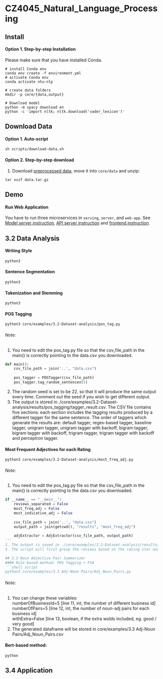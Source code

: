 # CZ4045_Natural_Language_Processing

## Install

#### Option 1. Step-by-step Installation
Please make sure that you have installed Conda.
```shell script
# install Conda env
conda env create -f environment.yml
# activate Conda env
conda activate ntu-nlp

# create data folders
mkdir -p core/{data,output}

# Download model
python -m spacy download en
python -c 'import nltk; nltk.download('vader_lexicon')'
```

## Download Data

#### Option 1. Auto-script
```shell script
sh scripts/download-data.sh
```

#### Option 2. Step-by-step download
1. Download [preprocessed data](https://drive.google.com/open?id=1pkvBtO7B8suZx-tYttlUNcCoP4WPsWLr), move it into `core/data`
and unzip:
```shell script
tar xvzf data.tar.gz
```

## Demo
#### Run Web Application
You have to run three microservices in `serving`, `server`, and `web-app`. See 
[Model server instruction](serving/README.md), [API server instruction](server/README.md) and [frontend instruction](web-app/README.md).

## 3.2 Data Analysis
#### Writing Style
```shell script
python3
```
#### Sentence Segmentation
```shell script
python3
```
#### Tokenization and Stemming
```shell script
python3 
```
#### POS Tagging
```shell script
python3 core/examples/3.2-Dataset-analysis/pos_tag.py 
```
###### Note:
1. You need to edit the pos_tag.py file so that the csv_file_path in the main() is correctly pointing to the data.csv you downloaded.  <br/>
```python
def main():  
    csv_file_path = join('..', "data.csv")  
  
    pos_tagger = POSTagger(csv_file_path)  
    pos_tagger.tag_random_sentences(5) 
```
2. The random seed is set to be 22, so that it will produce the same output every time. Comment out the seed if you wish to get different output.  <br/>
3. The output is stored in ./core/examples/3.2-Dataset-analysis/results/pos_tagging/tagger_result.csv. The CSV file contains five sections: each section includes the tagging results produced by a different tagger for the same sentence. The order of taggers which generate the results are: default tagger, regex-based tagger, baseline tagger, unigram tagger, unigram tagger with backoff, bigram tagger, bigram tagger with backoff, trigram tagger, trigram tagger with backoff and perceptron tagger.  <br/>


#### Most Frequent Adjectives for each Rating
```shell script
python3 core/examples/3.2-Dataset-analysis/most_freq_adj.py
```
###### Note:
1. You need to edit the pos_tag.py file so that the csv_file_path in the main() is correctly pointing to the data.csv you downloaded.  <br/>
```python
if __name__ == "__main__":  
    reviews_separated = False  
    most_freq_adj = False  
    most_indicative_adj = False  
  
    csv_file_path = join('..', "data.csv")  
    output_path = join(getcwd(), "results", "most_freq_adj")  
  
    adjExtractor = AdjExtractor(csv_file_path, output_path)
'''
2. The output is saved in ./core/examples/3.2-Dataset-analysis/results/most_freq_adj/.   <br/>
3. The script will first group the reviews based on the rating star and generate a csv for each rating star (e.g. r1_review.csv). Afterwards, the most frequent words are counted and the results are stored in most_freq_adj.csv. Lastly, the most indicative words are calculated and the results are stored in most_indicative_adj.csv.  <br/>

## 3.3 Noun Adjective Pair Summarizer
#### Rule based method: POS Tagging + FSA
```shell script
python3 core/examples/3.3 Adj-Noun Pairs/Adj_Noun_Pairs.py 
``` 
###### Note:
1. You can change these variables: <br/>
    numberOfBusinessId=5 [line 11, int, the number of different business id] <br/>
    numberOfPairs=5 [line 12, int, the number of noun-adj pairs for each business id] <br/>
    withExtra=False [line 13, boolean, if the extra wolds included, eg. good / very good] <br/>
2. The generated dataframe will be stored in core/examples/3.3 Adj-Noun Pairs/Adj_Noun_Pairs.csv <br/>
#### Bert-based method: 
```shell script
python 
```

## 3.4 Application



